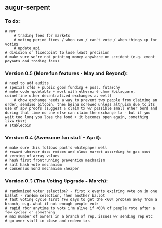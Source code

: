 augur-serpent
-------------

### To do:
	# MVP
		# trading fees for markets
		# voting period fixes / when can / can't vote / when things up for voting
		# update api
	# division of fixedpoint to lose least precision
	# make sure we're not printing money anywhere on accident (e.g. event payouts and trading fees)

### Version 0.5 (More fun features - May and Beyond):
	# need to add audits
	# special cfds + public good funding + poss. futarchy
	# make code updatable + work with etherex & chow (bitsquare, coineffine other decentralized exchanges as well)
		# chow exchange needs a way to prevent two people from claiming an order, sending bitcoin, then being screwed unless altruism due to its use of spv proofs (suggest a claim tx w/ possible small ether bond and during that time no one else can claim the exchange tx - but if you wait too long you lose the bond + it becomes open again, something like that)
	# stablecoin

### Version 0.4 (Awesome fun stuff - April):
	# make sure this follows paul's whitepaper well	
	# reward whoever does redeem and close market according to gas cost
	# zeroing of array values
	# hash first frontrunning prevention mechanism
	# salt hash vote mechanism
	# consensus bond mechanism cheaper

### Version 0.3 (The Voting Upgrade - March):
	# randomized voter selection? - first x events expiring vote on in one ballot - random selection, then another ballot
	# fast voting cycle first few days to get the <60% problem away from a branch, e.g. what if not enough people vote
	# rapid rbcr anytime to vote i'm alive if <60% of people vote after a few cycles or something
	# max number of owners in a branch of rep. issues w/ sending rep etc
	# go over stuff in close and redeem txs